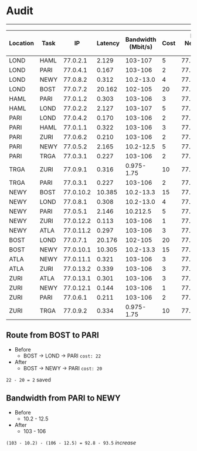 # Audit

---

| Location | Task | IP        | Latency | Bandwidth (Mbit/s) | Cost | Host Network IP | DONE |
| -------- | ---- | --------- | ------- | ------------------ | ---- | --------------- | ---- |
| LOND     | HAML | 77.0.2.1  | 2.129   | 103-107            | 5    | 77.101.0.1      |  y   |
| LOND     | PARI | 77.0.4.1  | 0.167   | 103-106            | 2    | 77.101.0.1      |  y   |
| LOND     | NEWY | 77.0.8.2  | 0.312   | 10.2-13.0          | 4    | 77.101.0.1      |  y   |
| LOND     | BOST | 77.0.7.2  | 20.162  | 102-105            | 20   | 77.101.0.1      |  y   |
| HAML     | PARI | 77.0.1.2  | 0.303   | 103-106            | 3    | 77.102.0.1      |  y   |
| HAML     | LOND | 77.0.2.2  | 2.127   | 103-107            | 5    | 77.102.0.1      |  y   |
| PARI     | LOND | 77.0.4.2  | 0.170   | 103-106            | 2    | 77.103.0.1      |  y   |
| PARI     | HAML | 77.0.1.1  | 0.322   | 103-106            | 3    | 77.103.0.1      |  y   |
| PARI     | ZURI | 77.0.6.2  | 0.210   | 103-106            | 2    | 77.103.0.1      |  y   |
| PARI     | NEWY | 77.0.5.2  | 2.165   | 10.2-12.5          | 5    | 77.103.0.1      |  y   |
| PARI     | TRGA | 77.0.3.1  | 0.227   | 103-106            | 2    | 77.103.0.1      |  y   |
| TRGA     | ZURI | 77.0.9.1  | 0.316   | 0.975-1.75         | 10   | 77.104.0.1      |  y   |
| TRGA     | PARI | 77.0.3.1  | 0.227   | 103-106            | 2    | 77.104.0.1      |  y   |
| NEWY     | BOST | 77.0.10.2 | 10.385  | 10.2-13.3          | 15   | 77.105.0.1      |  y   |
| NEWY     | LOND | 77.0.8.1  | 0.308   | 10.2-13.0          | 4    | 77.105.0.1      |  y   |
| NEWY     | PARI | 77.0.5.1  | 2.146   | 10.212.5           | 5    | 77.105.0.1      |  y   |
| NEWY     | ZURI | 77.0.12.2 | 0.113   | 103-106            | 1    | 77.105.0.1      |  y   |
| NEWY     | ATLA | 77.0.11.2 | 0.297   | 103-106            | 3    | 77.105.0.1      |  y   |
| BOST     | LOND | 77.0.7.1  | 20.176  | 102-105            | 20   | 77.106.0.1      |  y   |
| BOST     | NEWY | 77.0.10.1 | 10.305  | 10.2-13.3          | 15   | 77.106.0.1      |  y   |
| ATLA     | NEWY | 77.0.11.1 | 0.321   | 103-106            | 3    | 77.107.0.1      |  y   |
| ATLA     | ZURI | 77.0.13.2 | 0.339   | 103-106            | 3    | 77.107.0.1      |  y   |
| ZURI     | ATLA | 77.0.13.1 | 0.301   | 103-106            | 3    | 77.108.0.1      |  y   |
| ZURI     | NEWY | 77.0.12.1 | 0.144   | 103-106            | 1    | 77.108.0.1      |  y   |
| ZURI     | PARI | 77.0.6.1  | 0.211   | 103-106            | 2    | 77.108.0.1      |  y   |
| ZURI     | TRGA | 77.0.9.2  | 0.334   | 0.975-1.75         | 10   | 77.108.0.1      |  y   |

## Route from BOST to PARI

- Before
  - BOST -> LOND -> PARI `cost: 22`
- After
  - BOST -> NEWY -> PARI `cost: 20`

`22 - 20 = 2` saved

## Bandwidth from PARI to NEWY

- Before
  - 10.2 - 12.5
- After
  - 103 - 106

`(103 - 10.2) - (106 - 12.5) = 92.8 - 93.5` _increase_
